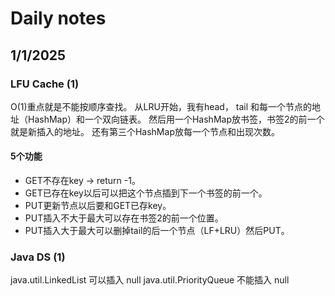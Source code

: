 # Daily notes
## 1/1/2025
### LFU Cache (1)
O(1)重点就是不能按顺序查找。
从LRU开始，我有head， tail 和每一个节点的地址（HashMap）和一个双向链表。
然后用一个HashMap放书签，书签2的前一个就是新插入的地址。
还有第三个HashMap放每一个节点和出现次数。
#### 5个功能
- GET不存在key -> return -1。
- GET已存在key以后可以把这个节点插到下一个书签的前一个。
- PUT更新节点以后要和GET已存key。
- PUT插入不大于最大可以存在书签2的前一个位置。
- PUT插入大于最大可以删掉tail的后一个节点（LF+LRU）然后PUT。

### Java DS (1)
java.util.LinkedList 可以插入 null
java.util.PriorityQueue 不能插入 null 